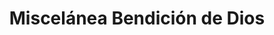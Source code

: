 ---
title: "Miscelánea Bendición de Dios"
url: /managua/miscelanea-bendicion-de-dios/
shop: Lebensmittel
---